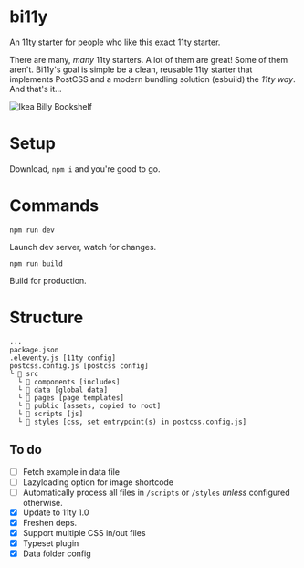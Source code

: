 # bi11y
An 11ty starter for people who like this exact 11ty starter.

There are many, _many_ 11ty starters. A lot of them are great! Some of them aren't. Bi11y's goal is simple be a clean, reusable 11ty starter that implements PostCSS and a modern bundling solution (esbuild) the _11ty way_. And that's it...

![Ikea Billy Bookshelf](https://www.ikea.com/us/en/images/products/billy-bookcase-birch-veneer__0644259_pe702538_s5.jpg?f=xl)

# Setup
Download, `npm i` and you're good to go.

# Commands 
```
npm run dev
```
Launch dev server, watch for changes.

```
npm run build
```
Build for production.

# Structure
```
...
package.json
.eleventy.js [11ty config]
postcss.config.js [postcss config]
└ 📁 src
  └ 📁 components [includes]
  └ 📁 data [global data]
  └ 📁 pages [page templates]
  └ 📁 public [assets, copied to root]
  └ 📁 scripts [js]
  └ 📁 styles [css, set entrypoint(s) in postcss.config.js]
```  

## To do
- [ ] Fetch example in data file
- [ ] Lazyloading option for image shortcode
- [ ] Automatically process all files in `/scripts` or `/styles` _unless_ configured otherwise.
- [x] Update to 11ty 1.0
- [x] Freshen deps.
- [x] Support multiple CSS in/out files
- [x] Typeset plugin
- [x] Data folder config
